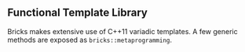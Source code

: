 ## Functional Template Library

Bricks makes extensive use of C++11 variadic templates. A few generic methods are exposed as `bricks::metaprogramming`.
